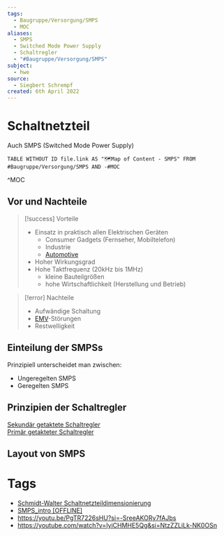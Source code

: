 ```yaml
---
tags:
  - Baugruppe/Versorgung/SMPS
  - MOC
aliases:
  - SMPS
  - Switched Mode Power Supply
  - Schaltregler
  - "#Baugruppe/Versorgung/SMPS"
subject:
  - hwe
source:
  - Siegbert Schrempf
created: 6th April 2022
---
```


# Schaltnetzteil

Auch SMPS (Switched Mode Power Supply)

```dataview
TABLE WITHOUT ID file.link AS "🗺️Map of Content - SMPS" FROM #Baugruppe/Versorgung/SMPS AND -#MOC
```

^MOC

## Vor und Nachteile

> [!success] Vorteile
> - Einsatz in praktisch allen Elektrischen Geräten
>     - Consumer Gadgets (Fernseher, Mobiltelefon)
>     - Industrie
>     - [Automotive](https://en.wikipedia.org/wiki/Automotive_industry)
> - Hoher Wirkungsgrad
> - Hohe Taktfrequenz ($20\mathrm{kHz}$ bis $1\mathrm{MHz}$)
>     - kleine Bauteilgrößen
>     - hohe Wirtschaftlichkeit (Herstellung und Betrieb)
>  

> [!error] Nachteile
> - Aufwändige Schaltung
> - [EMV](../Elektromagnetische%20Verträglichkeit.md)-Störungen
> - Restwelligkeit

## Einteilung der SMPSs

Prinzipiell unterscheidet man zwischen:
- Ungeregelten SMPS
- Geregelten SMPS

## Prinzipien der Schaltregler

[Sekundär getaktete Schaltregler](Sekundär%20getaktete%20Schaltregler.md)  
[Primär getakteter Schaltregler](Primär%20getakteter%20Schaltregler.md)

## Layout von SMPS

# Tags

- [Schmidt-Walter Schaltnetzteildimensionierung](http://schmidt-walter-schaltnetzteile.de/smps/smps.html)
- [SMPS_intro [OFFLINE]](../../xEDU/xLiteratur/Schaltungstechnik/SMPS_intro.pdf)
- https://youtu.be/PgTR7226sHU?si=-SreeAKORy7fAJbs
- https://youtube.com/watch?v=IyiCHMHE5Qg&si=NtzZZLiLk-NK0OSn
